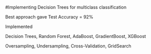 #Implementing Decision Trees for multiclass classification

Best approach gave Test Accuracy = 92%


Implemented


Decision Trees, Random Forest, AdaBoost, GradientBoost, XGBoost

Oversampling, Undersampling, Cross-Validation, GridSearch

